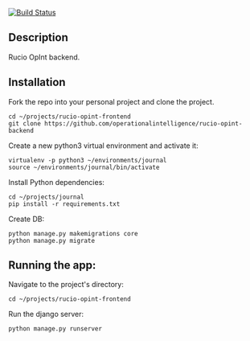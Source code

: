 [![Build Status](https://travis-ci.com/Panos512/rucio-opint-backend-django.svg?token=9WE9v7qSHUzbjJweTfrs&branch=master)](https://travis-ci.com/Panos512/rucio-opint-backend-django)

## Description

Rucio OpInt backend.

## Installation

Fork the repo into your personal project and clone the project.
```commandline
cd ~/projects/rucio-opint-frontend
git clone https://github.com/operationalintelligence/rucio-opint-backend
```

Create a new python3 virtual environment and activate it:
```commandline
virtualenv -p python3 ~/environments/journal
source ~/environments/journal/bin/activate
```


Install Python dependencies:
```commandline
cd ~/projects/journal
pip install -r requirements.txt
```

Create DB:
```commandline
python manage.py makemigrations core
python manage.py migrate
```

## Running the app:
Navigate to the project's directory:
```commandline
cd ~/projects/rucio-opint-frontend
```
Run the django server:
```commandline
python manage.py runserver
```

